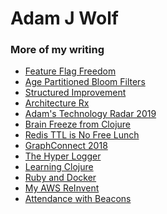 # Adam J Wolf

### More of my writing

<ul>
     <li><a href="https://awolf.github.io/posts/feature-flag-freedom/">Feature Flag Freedom</a></li>
      <li><a href="https://awolf.github.io/posts/pwl-age-partitioned-bloom-filters/">Age Partitioned Bloom Filters</a></li>
      <li><a href="https://awolf.github.io/posts/structured-improvement/">Structured Improvement</a></li>
      <li><a href="https://awolf.github.io/posts/architecture-rx/">Architecture Rx</a></li>
      <li><a href="https://awolf.github.io/posts/adams-technology-radar-2019/">Adam's Technology Radar 2019</a></li>
      <li><a href="https://awolf.github.io/posts/brain-freeze-from-clojure/">Brain Freeze from Clojure</a></li>
      <li><a href="https://awolf.github.io/posts/redis-ttl-is-no-free-lunch/">Redis TTL is No Free Lunch</a></li>
      <li><a href="https://awolf.github.io/posts/graphconnect-2018/">GraphConnect 2018</a></li>
      <li><a href="https://awolf.github.io/posts/the-hyper-logger/">The Hyper Logger</a></li>
      <li><a href="https://awolf.github.io/posts/learning-clojure/">Learning Clojure</a></li>
      <li><a href="https://awolf.github.io/posts/ruby-and-docker/">Ruby and Docker</a></li>
      <li><a href="https://awolf.github.io/posts/my-aws-reinvent-2017">My AWS ReInvent</a></li>
      <li><a href="https://awolf.github.io/posts/attendance-with-beacons/">Attendance with Beacons</a></li>
    </ul>

<!--
**awolf/awolf** is a ✨ _special_ ✨ repository because its `README.md` (this file) appears on your GitHub profile.

Here are some ideas to get you started:

- 🔭 I’m currently working on ...
- 🌱 I’m currently learning ...
- 👯 I’m looking to collaborate on ...
- 🤔 I’m looking for help with ...
- 💬 Ask me about ...
- 📫 How to reach me: ...
- 😄 Pronouns: ...
- ⚡ Fun fact: ...
-->
